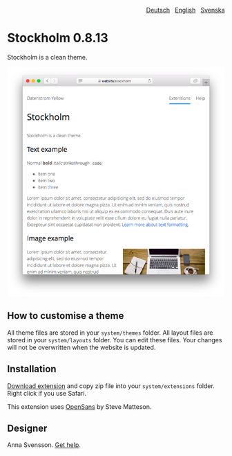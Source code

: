 <p align="right"><a href="README-de.md">Deutsch</a> &nbsp; <a href="README.md">English</a> &nbsp; <a href="README-sv.md">Svenska</a></p>

# Stockholm 0.8.13

Stockholm is a clean theme.

<p align="center"><img src="stockholm-screenshot.png?raw=true" alt="Screenshot"></p>

## How to customise a theme

All theme files are stored in your `system/themes` folder. All layout files are stored in your `system/layouts` folder. You can edit these files. Your changes will not be overwritten when the website is updated.

## Installation

[Download extension](https://github.com/annaesvensson/yellow-stockholm/archive/main.zip) and copy zip file into your `system/extensions` folder. Right click if you use Safari.

This extension uses [OpenSans](https://fonts.google.com/specimen/Open+Sans) by Steve Matteson.

## Designer

Anna Svensson. [Get help](https://datenstrom.se/yellow/help/).
